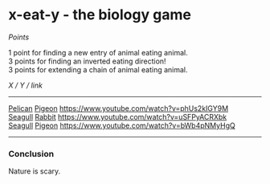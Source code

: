 # x-eat-y - the biology game

*Points*  

1 point for finding a new entry of animal eating animal.  
3 points for finding an inverted eating direction!  
3 points for extending a chain of animal eating animal.  

*X / Y / link*

----

[Pelican](https://en.wikipedia.org/wiki/Pelican)  [Pigeon](https://en.wikipedia.org/wiki/Columbidae)  https://www.youtube.com/watch?v=phUs2kIGY9M  
[Seagull](https://en.wikipedia.org/wiki/Gull)     [Rabbit](https://en.wikipedia.org/wiki/Rabbit)       https://www.youtube.com/watch?v=uSFPyACRXbk    
[Seagull](https://en.wikipedia.org/wiki/Gull)     [Pigeon](https://en.wikipedia.org/wiki/Columbidae)  https://www.youtube.com/watch?v=bWb4pNMyHgQ  

----
 
### Conclusion

Nature is scary.

